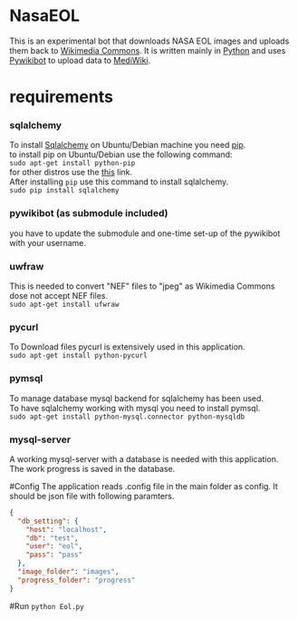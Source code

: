 # NasaEOL

This is an experimental bot that downloads NASA EOL images and uploads them back to [Wikimedia Commons](https://commons.wikimedia.org).
It is written mainly in [Python](https://www.python.org) and uses [Pywikibot](https://www.mediawiki.org/wiki/Manual:Pywikibot) to upload data to [MediWiki](https://www.mediawiki.org).

# requirements
### sqlalchemy
To install [Sqlalchemy](http://www.sqlalchemy.org/) on Ubuntu/Debian machine you need [pip](https://pip.pypa.io/en/latest/).      
to install pip on Ubuntu/Debian use the following command:      
```sudo apt-get install python-pip```   
for other distros use the [this](https://pip.pypa.io/en/latest/installing.html) link.   
After installing ```pip``` use this command to install sqlalchemy.    
```sudo pip install sqlalchemy```   
### pywikibot (as submodule included)
you have to update the submodule and one-time set-up of the pywikibot with your username.
### uwfraw
This is needed to convert "NEF" files to "jpeg" as Wikimedia Commons dose not accept NEF files.   
```sudo apt-get install ufwraw```   
### pycurl
To Download files pycurl is extensively used in this application.   
```sudo apt-get install python-pycurl```
### pymsql
To manage database mysql backend for sqlalchemy has been used.    
To have sqlalchemy working with mysql you need to install pymsql.   
```sudo apt-get install python-mysql.connector python-mysqldb```
### mysql-server
A working mysql-server with a database is needed with this application. The work progress is saved in the database.

#Config
The application reads .config file in the main folder as config. It should be json file with following paramters.
```json
{
  "db_setting": {
    "host": "localhost",
    "db": "test",
    "user": "eol",
    "pass": "pass"
  },
  "image_folder": "images",
  "progress_folder": "progress"
}
```
#Run
```python Eol.py```

